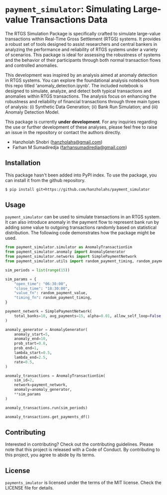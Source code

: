 ﻿# `payment_simulator`: Simulating Large-value Transactions Data

The RTGS Simulation Package is specifically crafted to simulate large-value transactions within Real-Time Gross Settlement (RTGS) systems. It provides a robust set of tools designed to assist researchers and central bankers in analyzing the performance and reliability of RTGS systems under a variety of scenarios. This package is ideal for assessing the robustness of systems and the behavior of their participants through both normal transaction flows and controlled anomalies.

This development was inspired by an analysis aimed at anomaly detection in RTGS systems. You can explore the foundational analysis notebook from this repo titled 'anomaly_detection.ipynb'. The included notebook is designed to simulate, analyze, and detect both typical transactions and anomalies within RTGS transactions. The analysis focus on enhancing the robustness and reliability of financial transactions through three main types of analysis: (i) Synthetic Data Generation;  (ii) Bank Run Simulation; and (iii) Anomaly Detection Model.

This package is currently **under development**. For any inquiries regarding the use or further development of these analyses, please feel free to raise an issue in the repository or contact the authors directly.

* Hanzholah Shobri (hanzholahs@gmail.com)
* Farhan M Sumadiredja (farhansumadiredja@gmail.com)

## Installation

This package hasn't been added into PyPI index. To use the package, you can install it from the github repository.

```bash
$ pip install git+https://github.com/hanzholahs/payment_simulator
```

## Usage

`payment_simulator` can be used to simulate transactions in an RTGS system. It can also introduce anomaly in the payment flow to represent bank run by adding some value to outgoing transactions randomly based on statistical distribution. The following code demonstrates how the package might be used. 

```python
from payment_simulator.simulator as AnomalyTransactionSim
from payment_simulator.anomaly import AnomalyGenerator
from payment_simulator.networks import SimplePaymentNetwork
from payment_simulator.utils import random_payment_timing, random_payment_value

sim_periods = list(range(15))

sim_params = {
    "open_time": "06:30:00",
    "close_time": "18:30:00",
    "value_fn": random_payment_value,
    "timing_fn": random_payment_timing,
}

payment_network = SimplePaymentNetwork(
    total_banks=10, avg_payments=15, alpha=0.01, allow_self_loop=False
)

anomaly_generator = AnomalyGenerator(
    anomaly_start=5,
    anomaly_end=10,
    prob_start=0.8,
    prob_end=1,
    lambda_start=0.5,
    lambda_end=2.5,
    rate=0.5,
)

anomaly_transactions = AnomalyTransactionSim(
    sim_id=2,
    network=payment_network,
    anomaly=anomaly_generator,
    **sim_params
)

anomaly_transactions.run(sim_periods)

anomaly_transactions.get_payments_df()
```

## Contributing

Interested in contributing? Check out the contributing guidelines. Please note that this project is released with a Code of Conduct. By contributing to this project, you agree to abide by its terms.

## License

`payments_imulator` is licensed under the terms of the MIT license. Check the LICENSE file for details.